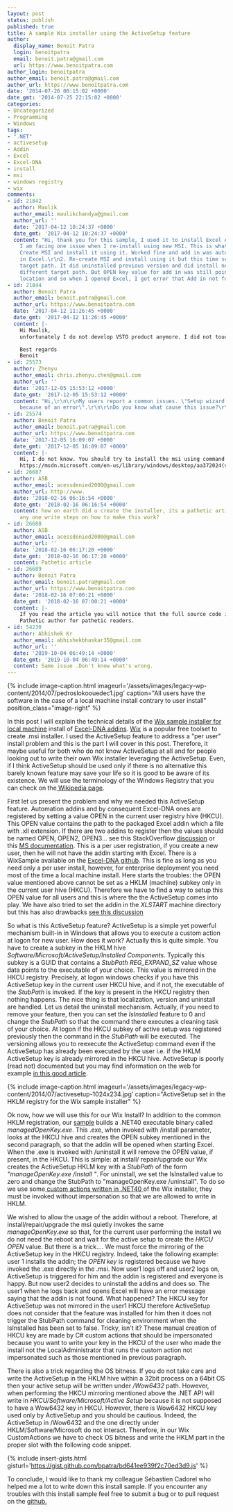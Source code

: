 ```yaml
---
layout: post
status: publish
published: true
title: A sample Wix installer using the ActiveSetup feature
author:
  display_name: Benoit Patra
  login: benoitpatra
  email: benoit.patra@gmail.com
  url: https://www.benoitpatra.com
author_login: benoitpatra
author_email: benoit.patra@gmail.com
author_url: https://www.benoitpatra.com
date: '2014-07-26 00:15:02 +0000'
date_gmt: '2014-07-25 22:15:02 +0000'
categories:
- Uncategorized
- Programming
- Windows
tags:
- ".NET"
- activesetup
- Addin
- Excel
- Excel-DNA
- install
- msi
- windows registry
- wix
comments:
- id: 21842
  author: Maulik
  author_email: maulikchandya@gmail.com
  author_url: ''
  date: '2017-04-12 10:24:37 +0000'
  date_gmt: '2017-04-12 10:24:37 +0000'
  content: "Hi, thank you for this sample, I used it to install Excel Add In. But
    I am facing one issue when I re-install using new MSI. This is what I did,\r\n\r\n1.
    Create MSI and install it using it. Worked fine and add in was automatically loaded
    in Excel.\r\n2. Re-create MSI and install using it but this time select different
    target path. It did uninstalled previous version and did install new one under
    different target path. But OPEN key value for add in was still pointing to previous
    location and so when I opened Excel, I got error that Add in not found."
- id: 21844
  author: Benoit Patra
  author_email: benoit.patra@gmail.com
  author_url: https://www.benoitpatra.com
  date: '2017-04-12 11:26:45 +0000'
  date_gmt: '2017-04-12 11:26:45 +0000'
  content: |-
    Hi Maulik,
    unfortunately I do not develop VSTO product anymore. I did not touch Wix code for two years. I will transfer your question to former colleagues of mine see if they can be of any help.

    Best regards
    Benoit
- id: 25573
  author: Zhenyu
  author_email: chris.zhenyu.chen@gmail.com
  author_url: ''
  date: '2017-12-05 15:53:12 +0000'
  date_gmt: '2017-12-05 15:53:12 +0000'
  content: "Hi,\r\n\r\nMy users report a common issues. \"Setup wizard ended prematurely
    because of an error\".\r\n\r\nDo you know what cause this issue?\r\n\r\nThanks,\r\nZhenyu"
- id: 25574
  author: Benoit Patra
  author_email: benoit.patra@gmail.com
  author_url: https://www.benoitpatra.com
  date: '2017-12-05 16:09:07 +0000'
  date_gmt: '2017-12-05 16:09:07 +0000'
  content: |-
    Hi, I do not know. You should try to install the msi using command line verbose mode to know more.
    https://msdn.microsoft.com/en-us/library/windows/desktop/aa372024(v=vs.85).aspx
- id: 26687
  author: ASB
  author_email: acessdenied2000@gmail.com
  author_url: http://www.
  date: '2018-02-16 06:16:54 +0000'
  date_gmt: '2018-02-16 06:16:54 +0000'
  content: how on earth did u create the installer, its a pathetic article, could
    any one write steps on how to make this work?
- id: 26688
  author: ASB
  author_email: acessdenied2000@gmail.com
  author_url: ''
  date: '2018-02-16 06:17:20 +0000'
  date_gmt: '2018-02-16 06:17:20 +0000'
  content: Pathetic article
- id: 26689
  author: Benoit Patra
  author_email: benoit.patra@gmail.com
  author_url: https://www.benoitpatra.com
  date: '2018-02-16 07:00:21 +0000'
  date_gmt: '2018-02-16 07:00:21 +0000'
  content: |-
    If you read the article you will notice that the full source code is available on github.
    Pathetic author for pathetic readers.
- id: 54230
  author: Abhishek Kr
  author_email: abhishekbhaskar35@gmail.com
  author_url: ''
  date: '2019-10-04 06:49:14 +0000'
  date_gmt: '2019-10-04 06:49:14 +0000'
  content: Same issue .Don't know what's wrong.
---
```


{% include image-caption.html imageurl='/assets/images/legacy-wp-content/2014/07/pedroslokoouedec1.jpg' caption="All users have the software in the case of a local machine install contrary to user install" position_class="image-right" %}

In this post I will explain the technical details of the <a href="https://github.com/bpatra/ExcelDNAWixInstallerLM">Wix sample installer for local machine</a> install of <a href="https://exceldna.codeplex.com/">Excel-DNA addins</a>. <a href="http://wixtoolset.org/">Wix</a> is a popular free toolset to create .msi installer. I used the ActiveSetup feature to address a "per user" install problem and this is the part I will cover in this post. Therefore, it maybe useful for both who do not know ActiveSetup at all and for people looking out to write their own Wix installer leveraging the ActiveSetup. Even, if I think ActiveSetup should be used only if there is no alternative this barely known feature may save your life so it is good to be aware of its existence. We will use the terminology of the Windows Registry that you can check on the<a href="http://en.wikipedia.org/wiki/Windows_Registry"> Wikipedia page</a>.

First let us present the problem and why we needed this ActiveSetup feature. Automation addins and by consequent Excel-DNA ones are registered by setting a value OPEN in the current user registry hive (HKCU). This OPEN value contains the path to the packaged Excel addin which a file with .xll extension. If there are two addins to register then the values should be named OPEN, OPEN2, OPEN3... see this StackOverflow <a href="http://stackoverflow.com/questions/18602560/how-to-deploy-an-excel-xll-add-in-and-automatically-register-the-add-in-in-excel">discussion</a> or this <a href="http://support.microsoft.com/kb/291392">MS documentation</a>. This is a per user registration, if you create a new user, then he will not have the addin starting with Excel. There is a WixSample available on the <a href="https://github.com/Excel-DNA/WiXInstaller">Excel-DNA github</a>. This is fine as long as you need only a per user install, however, for enterprise deployment you need most of the time a local machine install. Here starts the troubles: the OPEN value mentioned above cannot be set as a HKLM (machine) subkey only in the current user hive (HKCU). Therefore we have to find a way to setup this OPEN value for all users and this is where the the ActiveSetup comes into play. We have also tried to set the addin in the <em>XLSTART</em> machine directory but this has also drawbacks <a href="https://exceldna.codeplex.com/discussions/550941">see this discussion</a>

So what is this ActiveSetup feature? ActiveSetup is a simple yet powerful mechanism built-in in Windows that allows you to execute a custom action at logon for new user. How does it work? Actually this is quite simple. You have to create a subkey in the HKLM hive <em>Software/Microsoft/ActiveSetup/Installed Components</em>. Typically this subkey is a GUID that contains a <em>StubPath REG_EXPAND_SZ</em> value whose data points to the executable of your choice. This value is mirrored in the HKCU registry. Precisely, at logon windows checks if you have this ActiveSetup key in the current user HKCU hive, and if not, the executable of the <em>StubPath</em> is invoked. If the key is present in the HKCU registry then nothing happens. The nice thing is that localization, version and uninstall are handled. Let us detail the uninstall mechanism. Actually, if you need to remove your feature, then you can set the <em>IsInstalled</em> feature to 0 and change the <em>StubPath</em> so that the command there executes a cleaning task of your choice. At logon if the HKCU subkey of active setup was registered previously then the command in the <em>StubPath</em> will be executed. The versioning allows you to reexecute the ActiveSetup command even if the ActiveSetup has already been executed by the user i.e. if the HKLM ActiveSetup key is already mirrored in the HKCU hive. ActiveSetup is poorly (read not) documented but you may find information on the web for example <a href="http://helgeklein.com/blog/2010/04/active-setup-explained/">in this good article</a>.

{% include image-caption.html imageurl='/assets/images/legacy-wp-content/2014/07/activesetup-1024x234.jpg' caption="ActiveSetup set in the HKLM registry for the Wix sample installer" %}

Ok now, how we will use this for our Wix Install? In addition to the common HKLM registration, our <a href="https://github.com/bpatra/ExcelDNAWixInstallerLM">sample</a> builds a .NET40 executable binary called <em>managedOpenKey.exe</em>. This .exe, when invoked with /install parameter, looks at the HKCU hive and creates the OPEN subkey mentioned in the second paragraph, so that the addin will be opened when starting Excel. When the .exe is invoked with /uninstall it will remove the OPEN value, if present, in the HKCU. This is simple: at install/ repair/upgrade our Wix creates the ActiveSetup HKLM key with a <em>StubPath</em> of the form <em>"manageOpenKey.exe /install "</em>. For uninstall, we set the IsInstalled value to zero and change the StubPath to "manageOpenKey.exe /uninstall". To do so we use some<a href="http://blogs.msdn.com/b/jschaffe/archive/2012/10/23/creating-wix-custom-actions-in-c-and-passing-parameters.aspx"> custom actions written in .NET40 </a>of the Wix installer, they must be invoked without impersonation so that we are allowed to write in HKLM.

We wished to allow the usage of the addin without a reboot. Therefore, at install/repair/upgrade the msi quietly invokes the same <em>manageOpenKey.exe</em> so that, for the current user performing the install we do not need the reboot and wait for the active setup to create the <em>HKCU OPEN</em> value. But there is a trick.... We must force the mirroring of the ActiveSetup key in the HKCU registry. Indeed, take the following example: user 1 installs the addin; the <em>OPEN key</em> is registered because we have invoked the .exe directly in the .msi. Now user1 logs off and user2 logs on, ActiveSetup is triggered for him and the addin is registered and everyone is happy. But now user2 decides to uninstall the addins and does so. The user1 when he logs back and opens Excel will have an error message saying that the addin is not found. What happened? The HKCU key for ActiveSetup was not mirrored in the user1 HKCU therefore ActiveSetup does not consider that the feature was installed for him then it does not trigger the StubPath command for cleaning environment when the IsInstalled has been set to false. Tricky, isn't it? These manual creation of HKCU key are made by C# custom actions that should be impersonated because you want to write your key in the HKCU of the user who made the install not the LocalAdministrator that runs the custom action not impersonated such as those mentioned in previous paragraph.

There is also a trick regarding the OS bitness. If you do not take care and write the ActiveSetup in the HKLM hive within a 32bit process on a 64bit OS then your active setup will be written under <em>/Wow6432</em> path. However, when performing the HKCU mirroring mentioned above the .NET API will write in <em>HKCU/Software/Microsoft/Active Setup</em> because it is not supposed to have a Wow6432 key in HKCU. However, there is Wow6432 HKCU key used only by ActiveSetup and you should be cautious. Indeed, the ActiveSetup in /Wow6432 and the one directly under HKLM/Software/Microsoft do not interact. Therefore, in our Wix CustomActions we have to check OS bitness and write the HKLM part in the proper slot with the following code snippet.

{% include insert-gists.html gisturl='https://gist.github.com/bpatra/bd641ee939f2c70ed3d9.js' %}

To conclude, I would like to thank my colleague S&eacute;bastien Cadorel who helped me a lot to write down this install sample. If you encounter any troubles with this install sample feel free to submit a bug or to pull request on the <a href="https://github.com/bpatra/ExcelDNAWixInstallerLM">github.</a>

